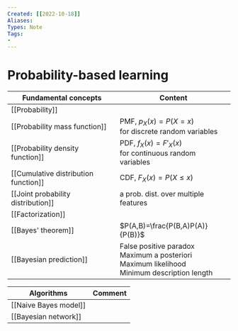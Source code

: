 ```yaml
---
Created: [[2022-10-18]]
Aliases: 
Types: Note
Tags: 
- 
---
```

# Probability-based learning
| Fundamental concepts                 | Content                                                                                            |
| ------------------------------------ | -------------------------------------------------------------------------------------------------- |
| [[Probability]]                      |                                                                                                    |
| [[Probability mass function]]        | PMF, $p_X(x)=P(X=x)$<br>for discrete random variables                                              |
| [[Probability density function]]     | PDF, $f_X(x)=F'_X(x)$<br>for continuous random variables                                           |
| [[Cumulative distribution function]] | CDF, $F_X(x)=P(X\leq x)$                                                                           |
| [[Joint probability distribution]]   | a prob. dist. over multiple features                                                               |
| [[Factorization]]                    |                                                                                                    |
| [[Bayes' theorem]]                   | $P(A,B)=\frac{P(B,A)P(A)}{P(B)}$                                                                   |
| [[Bayesian prediction]]              | False positive paradox<br>Maximum a posteriori<br>Maximum likelihood<br>Minimum description length |

| Algorithms            | Comment |
| --------------------- | ------- |
| [[Naive Bayes model]] |         |
| [[Bayesian network]]  |         |
